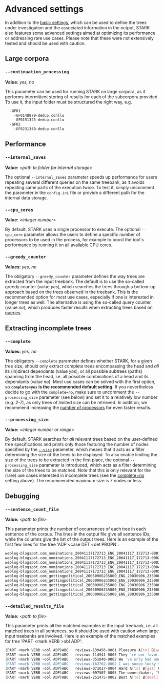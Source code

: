 # Advanced settings
In addition to the [basic settings](settings.md), which can be used to define the trees under investigation and the associated information in the output, STARK also features some advanced settings aimed at optimizing its performance or addressing rare use cases. Please note that these were not extensively tested and should be used with caution.

## Large corpora

### `--continuation_processing `
**Value:** _yes, no_

This parameter can be used for running STARK on large corpora, as it performs intermittent storing of results for each of the subcorpora provided. To use it, the input folder must be structured the right way, e.g.

```bash
  -GF01
    -GF0148879-dedup.conllu
    -GF0151323-dedup.conllu
  -GF02
    -GF0231349-dedup.conllu
```

## Performance

### `--internal_saves`
**Value:** _\<path to folder for internal storage\>_

The optional `--internal_saves` parameter speeds up performance for users repeating several different queries on the same treebank, as it avoids repeating same parts of the execution twice. To test it, simply uncomment the parameter in the `config.ini` file or provide a different path for the internal data storage.

### `--cpu_cores`
**Value:** _\<integer number\>_

By default, STARK uses a single processor to execute. The optional `--cpu_core` parameter allows the users to define a specific number of processors to be used in the process, for example to boost the tool's performance by running it on all available CPU cores.

### `--greedy_counter`
**Values:** _yes, no_

The obligatory `--greedy_counter` parameter defines the way trees are extracted from the input treebank. The default is to use the so-called greedy counter (value _yes_), which searches the trees through a bottom-up approach based on the trees observed in the treebank. This is the recommended option for most use cases, especially if one is interested in longer trees as well. The alternative is using the so-called query counter (value _no_), which produces faster results when extracting trees based on [queries](settings.md#--query).


## Extracting incomplete trees

### `--complete`

**Values:** _yes, no_

The obligatory `--complete` parameter defines whether STARK, for a given tree size, should only extract complete trees encompassing the head and _all_ its (in)direct dependants (value _yes_), or all possible subtrees (paths) spanning from the head, i.e. all possible combinations of a head and its dependants (value _no_). Most use cases can be solved with the first option, so **`complete=yes` is the recommended default setting**. If you nevertheless decide to go with the `complete=no`, make sure to uncomment the `--processing_size` parameter (see below) and set it to a relatively low number (e.g. _2-7_), as only trees of limited size can be retrieved. In addition, we recommend increasing the [number of processors](#--cpu_cores) for even faster results.

### `--processing_size`

**Value:** _\<integer number or range\>_

By default, STARK searches for _all_ relevant trees based on the user-defined tree specifications and prints only those featuring the number of nodes specified by the [`--size`](settings.md\"--size) parameter, which means that it acts as a filter determining the size of the trees to be displayed. To also enable limiting the size of the trees to be extracted in the first place, the optional `--processing_size` parameter is introduced, which acts as a filter determining the size of the trees to be matched. Note that this is only relevant for the (rare) use cases interested in incomplete trees (see the [complete=no](#--complete) setting above). The recommended maximum size is 7 nodes or less.


## Debugging

### `--sentence_count_file `
**Value:** _\<path to file\>_

This parameter prints the number of occurrences of each tree in each sentence of the corpus. The lines in the output file give all sentence IDs, while the columns give the list of the output trees. Here is an example of the first few lines for the tree 'ADP <case DET <det PROPN':

```bash
weblog-blogspot.com_nominations_20041117172713_ENG_20041117_172713-0001	1
weblog-blogspot.com_nominations_20041117172713_ENG_20041117_172713-0002	0
weblog-blogspot.com_nominations_20041117172713_ENG_20041117_172713-0003	0
weblog-blogspot.com_nominations_20041117172713_ENG_20041117_172713-0004	0
weblog-blogspot.com_nominations_20041117172713_ENG_20041117_172713-0005	0
weblog-blogspot.com_gettingpolitical_20030906235000_ENG_20030906_235000-0001	0
weblog-blogspot.com_gettingpolitical_20030906235000_ENG_20030906_235000-0002	0
weblog-blogspot.com_gettingpolitical_20030906235000_ENG_20030906_235000-0003	0
weblog-blogspot.com_gettingpolitical_20030906235000_ENG_20030906_235000-0004	0
weblog-blogspot.com_gettingpolitical_20030906235000_ENG_20030906_235000-0005	0
```


### `--detailed_results_file `
**Value:** _\<path to file\>_

This parameter prints all the matched examples in the input treebank, i.e. all matched trees in all sentences, so it should be used with caution when large input treebanks are involved. Here is an example of the matched examples for tree 'PART \<mark VERB \>obl ADP':

```bash
(PART <mark VERB >obl ADP)ABC	reviews-139456-0001	Pleasure A[to] B[work] C[with]. 
(PART <mark VERB >obl ADP)ABC	reviews-114941-0003	They 're our favorite pizza place A[to] B[order] C[from]... and they 're a local, family owned company! 
(PART <mark VERB >obl ADP)ABC	reviews-351840-0002	We 've only had one urgent issue A[to] B[deal] C[with] and they were very prompt in their response. 
(PART <mark VERB >obl ADP)ABC	reviews-162702-0002	I was soooo lucky to have used Marlon 's photography services....such a creative and talented photographer and a pleasure A[to] B[work] C[with]. 
(PART <mark VERB >obl ADP)ABC	reviews-071017-0004	Hard A[to] B[get] C[into] though because of road construction. 
(PART <mark VERB >obl ADP)ABC	reviews-097507-0005	The owner/baker, "Pie Guy" is a hoot A[to] B[deal] C[with] as well. 
(PART <mark VERB >obl ADP)ABC	reviews-251475-0002	Best A[to] B[deal] C[with]! 
```

